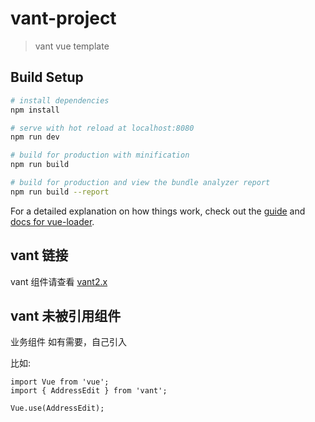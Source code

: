 # vant-project

> vant vue template

## Build Setup

``` bash
# install dependencies
npm install

# serve with hot reload at localhost:8080
npm run dev

# build for production with minification
npm run build

# build for production and view the bundle analyzer report
npm run build --report
```

For a detailed explanation on how things work, check out the [guide](http://vuejs-templates.github.io/webpack/) and [docs for vue-loader](http://vuejs.github.io/vue-loader).

## vant 链接

vant 组件请查看 [vant2.x](https://youzan.github.io/vant/v2/#/zh-CN/quickstart)

## vant 未被引用组件

业务组件 如有需要，自己引入

比如:
```
import Vue from 'vue';
import { AddressEdit } from 'vant';

Vue.use(AddressEdit);
```

